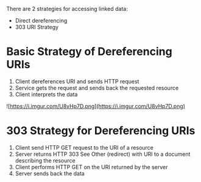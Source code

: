 There are 2 strategies for accessing linked data:
- Direct dereferencing
- 303 URI Strategy

# Basic Strategy of Dereferencing URIs
1. Client dereferences URI and sends HTTP request
2. Service gets the request and sends back the requested resource
3. Client interprets the data

![https://i.imgur.com/U8vHp7D.png](https://i.imgur.com/U8vHp7D.png)

# 303 Strategy for Dereferencing URIs

1. Client send HTTP GET request to the URI of a resource
2. Server returns HTTP 303 See Other (redirect) with URI to a document describing the resource
3. Client performs HTTP GET on the URI returned by the server
4. Server sends back the data
